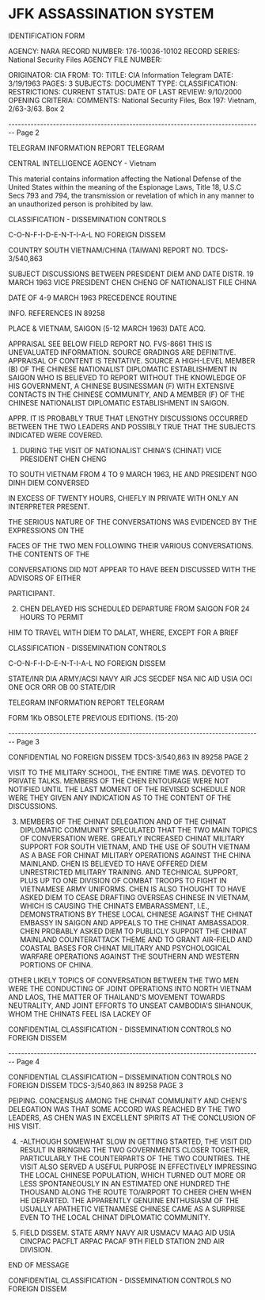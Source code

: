 # JFK ASSASSINATION SYSTEM
IDENTIFICATION FORM

AGENCY: NARA
RECORD NUMBER: 176-10036-10102
RECORD SERIES: National Security Files
AGENCY FILE NUMBER:

ORIGINATOR: CIA
FROM:
TO:
TITLE: CIA Information Telegram
DATE: 3/19/1963
PAGES: 3
SUBJECTS:
DOCUMENT TYPE:
CLASSIFICATION:
RESTRICTIONS:
CURRENT STATUS:
DATE OF LAST REVIEW: 9/10/2000
OPENING CRITERIA:
COMMENTS: National Security Files, Box 197: Vietnam, 2/63-3/63. Box 2


-------------------------------------------------------------------------------- Page 2

TELEGRAM INFORMATION REPORT TELEGRAM

CENTRAL INTELLIGENCE AGENCY - Vietnam

This material contains information affecting the National Defense of the United States within the meaning of the Espionage Laws, Title 18, U.S.C Secs 793 and 794, the transmission or revelation of which in any manner to an unauthorized person is prohibited by law.

CLASSIFICATION - DISSEMINATION CONTROLS

C-O-N-F-I-D-E-N-T-I-A-L NO FOREIGN DISSEM

COUNTRY SOUTH VIETNAM/CHINA (TAIWAN) REPORT NO. TDCS-3/540,863

SUBJECT DISCUSSIONS BETWEEN PRESIDENT DIEM AND DATE DISTR. 19 MARCH 1963
VICE PRESIDENT CHEN CHENG OF NATIONALIST FILE
CHINA

DATE OF 4-9 MARCH 1963 PRECEDENCE ROUTINE

INFO. REFERENCES IN 89258

PLACE & VIETNAM, SAIGON (5-12 MARCH 1963)
DATE ACQ.

APPRAISAL SEE BELOW FIELD REPORT NO. FVS-8661
THIS IS UNEVALUATED INFORMATION. SOURCE GRADINGS ARE DEFINITIVE. APPRAISAL OF CONTENT IS TENTATIVE.
SOURCE A HIGH-LEVEL MEMBER (B) OF THE CHINESE NATIONALIST DIPLOMATIC ESTABLISHMENT IN
SAIGON WHO IS BELIEVED TO REPORT WITHOUT THE KNOWLEDGE OF HIS GOVERNMENT, A
CHINESE BUSINESSMAN (F) WITH EXTENSIVE CONTACTS IN THE CHINESE COMMUNITY, AND A
MEMBER (F) OF THE CHINESE NATIONALIST DIPLOMATIC ESTABLISHMENT IN SAIGON.

APPR. IT IS PROBABLY TRUE THAT LENGTHY DISCUSSIONS OCCURRED BETWEEN THE TWO LEADERS AND
POSSIBLY TRUE THAT THE SUBJECTS INDICATED WERE COVERED.

1. DURING THE VISIT OF NATIONALIST CHINA'S (CHINAT) VICE PRESIDENT CHEN CHENG

TO SOUTH VIETNAM FROM 4 TO 9 MARCH 1963, HE AND PRESIDENT NGO DINH DIEM CONVERSED

IN EXCESS OF TWENTY HOURS, CHIEFLY IN PRIVATE WITH ONLY AN INTERPRETER PRESENT.

THE SERIOUS NATURE OF THE CONVERSATIONS WAS EVIDENCED BY THE EXPRESSIONS ON THE

FACES OF THE TWO MEN FOLLOWING THEIR VARIOUS CONVERSATIONS. THE CONTENTS OF THE

CONVERSATIONS DID NOT APPEAR TO HAVE BEEN DISCUSSED WITH THE ADVISORS OF EITHER

PARTICIPANT.

2. CHEN DELAYED HIS SCHEDULED DEPARTURE FROM SAIGON FOR 24 HOURS TO PERMIT

HIM TO TRAVEL WITH DIEM TO DALAT, WHERE, EXCEPT FOR A BRIEF

CLASSIFICATION - DISSEMINATION CONTROLS

C-O-N-F-I-D-E-N-T-I-A-L NO FOREIGN DISSEM

STATE/INR DIA ARMY/ACSI NAVY AIR JCS SECDEF NSA NIC AID USIA OCI ONE OCR ORR OB 00
STATE/DIR

TELEGRAM INFORMATION REPORT TELEGRAM

FORM 1Kb OBSOLETE PREVIOUS EDITIONS.
(15-20)


-------------------------------------------------------------------------------- Page 3

CONFIDENTIAL NO FOREIGN DISSEM TDCS-3/540,863 IN 89258 PAGE 2

VISIT TO THE MILITARY SCHOOL, THE ENTIRE TIME WAS. DEVOTED TO PRIVATE TALKS. MEMBERS OF THE CHEN ENTOURAGE WERE NOT NOTIFIED UNTIL THE LAST MOMENT OF THE REVISED SCHEDULE NOR WERE THEY GIVEN ANY INDICATION AS TO THE CONTENT OF THE DISCUSSIONS.

3. MEMBERS OF THE CHINAT DELEGATION AND OF THE CHINAT DIPLOMATIC COMMUNITY SPECULATED THAT THE TWO MAIN TOPICS OF CONVERSATION WERE. GREATLY INCREASED CHINAT MILITARY SUPPORT FOR SOUTH VIETNAM, AND THE USE OF SOUTH VIETNAM AS A BASE FOR CHINAT MILITARY OPERATIONS AGAINST THE CHINA MAINLAND. CHEN IS BELIEVED TO HAVE OFFERED DIEM UNRESTRICTED MILITARY TRAINING. AND TECHNICAL SUPPORT, PLUS UP TO ONE DIVISION OF COMBAT TROOPS TO FIGHT IN VIETNAMESE ARMY UNIFORMS. CHEN IS ALSO THOUGHT TO HAVE ASKED DIEM TO CEASE DRAFTING OVERSEAS CHINESE IN VIETNAM, WHICH IS CAUSING THE CHINATS EMBARASSMENT, I.E., DEMONSTRATIONS BY THESE LOCAL CHINESE AGAINST THE CHINAT EMBASSY IN SAIGON AND APPEALS TO THE CHINAT AMBASSADOR. CHEN PROBABLY ASKED DIEM TO PUBLICLY SUPPORT THE CHINAT MAINLAND COUNTERATTACK THEME AND TO GRANT AIR-FIELD AND COASTAL BASES FOR CHINAT MILITARY AND PSYCHOLOGICAL WARFARE OPERATIONS AGAINST THE SOUTHERN AND WESTERN PORTIONS OF CHINA.

OTHER LIKELY TOPICS OF CONVERSATION BETWEEN THE TWO MEN WERE THE CONDUCTING OF JOINT OPERATIONS INTO NORTH VIETNAM AND LAOS, THE MATTER OF THAILAND'S MOVEMENT TOWARDS NEUTRALITY, AND JOINT EFFORTS TO UNSEAT CAMBODIA'S SIHANOUK, WHOM THE CHINATS FEEL ISA LACKEY OF

CONFIDENTIAL CLASSIFICATION - DISSEMINATION CONTROLS NO FOREIGN DISSEM


-------------------------------------------------------------------------------- Page 4

CONFIDENTIAL
CLASSIFICATION – DISSEMINATION CONTROLS
NO FOREIGN DISSEM
TDCS-3/540,863
IN 89258
PAGE 3

PEIPING. CONCENSUS AMONG THE CHINAT COMMUNITY AND CHEN'S DELEGATION
WAS THAT SOME ACCORD WAS REACHED BY THE TWO LEADERS, AS CHEN WAS IN
EXCELLENT SPIRITS AT THE CONCLUSION OF HIS VISIT.

4. -ALTHOUGH SOMEWHAT SLOW IN GETTING STARTED, THE VISIT DID
   RESULT IN BRINGING THE TWO GOVERNMENTS CLOSER TOGETHER, PARTICULARLY
   THE COUNTERPARTS OF THE TWO COUNTRIES. THE VISIT ALSO SERVED A
   USEFUL PURPOSE IN EFFECTIVELY IMPRESSING THE LOCAL CHINESE POPULATION,
   WHICH TURNED OUT MORE OR LESS SPONTANEOUSLY IN AN ESTIMATED ONE HUNDRED
   THE
   THOUSAND ALONG THE ROUTE TO/AIRPORT TO CHEER CHEN WHEN HE
   DEPARTED. THE APPARENTLY GENUINE ENTHUSIASM OF THE USUALLY APATHETIC
   VIETNAMESE CHINESE CAME AS A SURPRISE EVEN TO THE LOCAL CHINAT
   DIPLOMATIC COMMUNITY.

5. FIELD DISSEM. STATE ARMY NAVY AIR USMACV MAAG AID USIA
   CINCPAC PACFLT ARPAC PACAF 9TH FIELD STATION 2ND AIR DIVISION.

END OF MESSAGE

CONFIDENTIAL
CLASSIFICATION - DISSEMINATION CONTROLS
NO FOREIGN DISSEM
